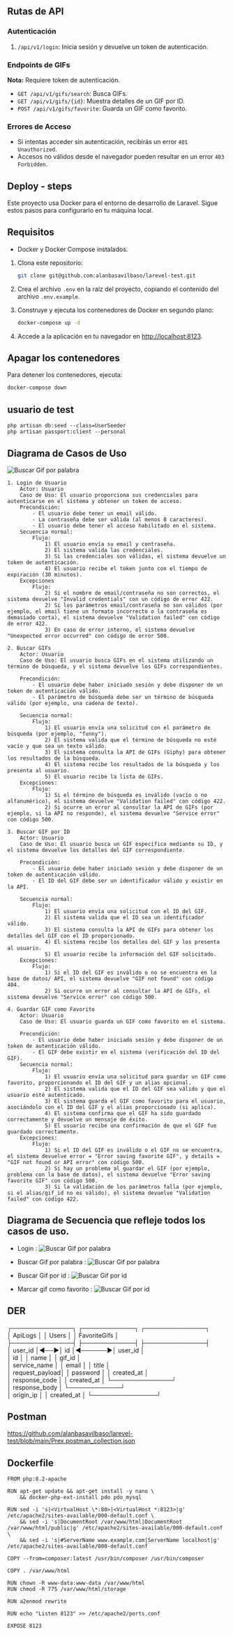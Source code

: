 ## Rutas de API

### Autenticación
1. `/api/v1/login`: Inicia sesión y devuelve un token de autenticación.

### Endpoints de GIFs
**Nota:** Requiere token de autenticación.
- `GET /api/v1/gifs/search`: Busca GIFs.
- `GET /api/v1/gifs/{id}`: Muestra detalles de un GIF por ID.
- `POST /api/v1/gifs/favorite`: Guarda un GIF como favorito.

### Errores de Acceso
- Si intentas acceder sin autenticación, recibirás un error `401 Unauthorized`.
- Accesos no válidos desde el navegador pueden resultar en un error `403 Forbidden`.

## Deploy - steps

Este proyecto usa Docker para el entorno de desarrollo de Laravel. Sigue estos pasos para configurarlo en tu máquina local.

## Requisitos

- Docker y Docker Compose instalados.


1. Clona este repositorio:

    ```bash
    git clone git@github.com:alanbasavilbaso/larevel-test.git
    ```

2. Crea el archivo `.env` en la raíz del proyecto, copiando el contenido del archivo `.env.example`.

3. Construye y ejecuta los contenedores de Docker en segundo plano:

    ```bash
    docker-compose up -d
    ```

4. Accede a la aplicación en tu navegador en [http://localhost:8123](http://localhost:8123).


## Apagar los contenedores

Para detener los contenedores, ejecuta:

```bash
docker-compose down
```

## usuario de test
```
php artisan db:seed --class=UserSeeder
php artisan passport:client --personal
```

## Diagrama de Casos de Uso

![Buscar Gif por palabra](https://github.com/alanbasavilbaso/larevel-test/blob/main/cu.jpg)
```
1. Login de Usuario
    Actor: Usuario
    Caso de Uso: El usuario proporciona sus credenciales para autenticarse en el sistema y obtener un token de acceso.
    Precondición: 
        - El usuario debe tener un email válido.
        - La contraseña debe ser válida (al menos 8 caracteres).
        - El usuario debe tener el acceso habilitado en el sistema.
    Secuencia normal:
        Flujo:
            1) El usuario envía su email y contraseña.
            2) El sistema valida las credenciales.
            3) Si las credenciales son válidas, el sistema devuelve un token de autenticación.
            4) El usuario recibe el token junto con el tiempo de expiración (30 minutos).
    Excepciones
        Flujo:
            2) Si el nombre de email/contraseña no son correctos, el sistema devuelve "Invalid credentials" con un código de error 422.
            2) Si los parámetros email/contraseña no son válidos (por ejemplo, el email tiene un formato incorrecto o la contraseña es demasiado corta), el sistema devuelve "Validation failed" con código de error 422.
            3) En caso de error interno, el sistema devuelve "Unexpected error occurred" con código de error 500.

2. Buscar GIFs
    Actor: Usuario
    Caso de Uso: El usuario busca GIFs en el sistema utilizando un término de búsqueda, y el sistema devuelve los GIFs correspondientes.

    Precondición:
        - El usuario debe haber iniciado sesión y debe disponer de un token de autenticación válido.
        - El parámetro de búsqueda debe ser un término de búsqueda válido (por ejemplo, una cadena de texto).

    Secuencia normal:
        Flujo:
            1) El usuario envía una solicitud con el parámetro de búsqueda (por ejemplo, "funny").
            2) El sistema valida que el término de búsqueda no esté vacío y que sea un texto válido.
            3) El sistema consulta la API de GIFs (Giphy) para obtener los resultados de la búsqueda.
            4) El sistema recibe los resultados de la búsqueda y los presenta al usuario.
            5) El usuario recibe la lista de GIFs.
    Excepciones:
        Flujo:
            1) Si el término de búsqueda es inválido (vacío o no alfanumérico), el sistema devuelve "Validation failed" con código 422.
            2) Si ocurre un error al consultar la API de GIFs (por ejemplo, si la API no responde), el sistema devuelve "Service error" con código 500.

3. Buscar GIF por ID
    Actor: Usuario
    Caso de Uso: El usuario busca un GIF específico mediante su ID, y el sistema devuelve los detalles del GIF correspondiente.

    Precondición:
        - El usuario debe haber iniciado sesión y debe disponer de un token de autenticación válido.
        - El ID del GIF debe ser un identificador válido y existir en la API.

    Secuencia normal:
        Flujo:
            1) El usuario envía una solicitud con el ID del GIF.
            2) El sistema valida que el ID sea un identificador válido.
            3) El sistema consulta la API de GIFs para obtener los detalles del GIF con el ID proporcionado.
            4) El sistema recibe los detalles del GIF y los presenta al usuario.
            5) El usuario recibe la información del GIF solicitado.
    Excepciones:
        Flujo:
            1) Si el ID del GIF es inválido o no se encuentra en la base de datos/ API, el sistema devuelve "GIF not found" con código 404.
            2) Si ocurre un error al consultar la API de GIFs, el sistema devuelve "Service error" con código 500.

4. Guardar GIF como Favorito
    Actor: Usuario
    Caso de Uso: El usuario guarda un GIF como favorito en el sistema.

    Precondición:
        - El usuario debe haber iniciado sesión y debe disponer de un token de autenticación válido.
        - El GIF debe existir en el sistema (verificación del ID del GIF).
    Secuencia normal:
        Flujo:
            1) El usuario envía una solicitud para guardar un GIF como favorito, proporcionando el ID del GIF y un alias opcional.
            2) El sistema valida que el ID del GIF sea válido y que el usuario esté autenticado.
            3) El sistema guarda el GIF como favorito para el usuario, asociándolo con el ID del GIF y el alias proporcionado (si aplica).
            4) El sistema confirma que el GIF ha sido guardado correctamente y devuelve un mensaje de éxito.
            5) El usuario recibe una confirmación de que el GIF fue guardado correctamente.
    Excepciones:
        Flujo:
            1) Si el ID del GIF es inválido o el GIF no se encuentra, el sistema devuelve error = "Error saving favorite GIF", y details = "GIF not found or API error" con código 500.
            2) Si hay un problema al guardar el GIF (por ejemplo, problema con la base de datos), el sistema devuelve "Error saving favorite GIF" con código 500.
            3) Si la validación de los parámetros falla (por ejemplo, si el alias/gif_id no es válido), el sistema devuelve "Validation failed" con código 422.
```

## Diagrama de Secuencia que refleje todos los casos de uso.

- Login : 
![Buscar Gif por palabra](https://github.com/alanbasavilbaso/larevel-test/blob/main/Diagrama%20de%20secuencia-login.jpg)

- Buscar Gif por palabra :
![Buscar Gif por palabra](https://github.com/alanbasavilbaso/larevel-test/raw/main/secuencia-buscar-gif-palabra.jpg)

- Buscar Gif por id :
![Buscar Gif por id](https://github.com/alanbasavilbaso/larevel-test/blob/main/secuencia%20-%20buscar-gif-id.jpg)

- Marcar gif como favorito :
![Buscar Gif por id](https://github.com/alanbasavilbaso/larevel-test/blob/main/secuencia-gif-favorito.jpg)


## DER 
┌──────────────┐    ┌────────────┐        ┌──────────────┐       
│   ApiLogs    │    │   Users    │        │ FavoriteGifs │       
├──────────────┤    ├────────────┤        ├──────────────┤       
│ user_id      │◄──►│ id         │◄──────►│ user_id      │       
│ id           │    │ name       │        │ gif_id       │       
│ service_name │    │ email      │        │ title        │       
│ request_payload│  │ password   │        │ created_at   │       
│ response_code │   │ created_at │        └──────────────┘       
│ response_body │   └────────────┘                                 
│ origin_ip     │
│ created_at    │
└───────────────┘                                                         

## Postman

https://github.com/alanbasavilbaso/larevel-test/blob/main/Prex.postman_collection.json


## Dockerfile

```
FROM php:8.2-apache

RUN apt-get update && apt-get install -y nano \
    && docker-php-ext-install pdo pdo_mysql

RUN sed -i 's|<VirtualHost \*:80>|<VirtualHost *:8123>|g' /etc/apache2/sites-available/000-default.conf \
    && sed -i 's|DocumentRoot /var/www/html|DocumentRoot /var/www/html/public|g' /etc/apache2/sites-available/000-default.conf \
    && sed -i 's|#ServerName www.example.com|ServerName localhost|g' /etc/apache2/sites-available/000-default.conf

COPY --from=composer:latest /usr/bin/composer /usr/bin/composer

COPY . /var/www/html

RUN chown -R www-data:www-data /var/www/html
RUN chmod -R 775 /var/www/html/storage

RUN a2enmod rewrite

RUN echo "Listen 8123" >> /etc/apache2/ports.conf

EXPOSE 8123
```